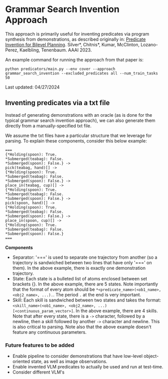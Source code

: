 # Grammar Search Invention Approach
This approach is primarily useful for inventing predicates via program synthesis from demonstrations, as described originally in:
[Predicate Invention for Bilevel Planning](https://arxiv.org/abs/2203.09634). Silver*, Chitnis*, Kumar, McClinton, Lozano-Perez, Kaelbling, Tenenbaum. AAAI 2023.

An example command for running the approach from that paper is:
```
python predicators/main.py --env cover --approach grammar_search_invention --excluded_predicates all --num_train_tasks 50
```

Last updated: 04/27/2024

## Inventing predicates via a txt file
Instead of generating demonstrations with an oracle (as is done for the typical grammar search invention approach), we can also generate them directly from a manually-specified txt file.

We assume the txt files have a particular structure that we leverage for parsing. To explain these components, consider this below example:

```
===
{*Holding(spoon): True.
*Submerged(teabag): False.
*Submerged(spoon): False.} ->
pick(teabag, hand)[] -> 
{*Holding(spoon): True.
*Submerged(teabag): False.
*Submerged(spoon): False.} ->
place_in(teabag, cup)[] -> 
{*Holding(spoon): True.
*Submerged(teabag): False.
*Submerged(spoon): False.} ->
pick(spoon, hand)[] -> 
{*Holding(spoon): True.
*Submerged(teabag): False.
*Submerged(spoon): False.} ->
place_in(spoon, cup)[] -> 
{*Holding(spoon): True.
*Submerged(teabag): False.
*Submerged(spoon): False.}
===
```

**Components**
- Separator: '===' is used to separate one trajectory from another (so a trajectory is sandwiched between two lines that have only '===' on them). In the above example, there is exactly one demonstration trajectory.
- State: Each state is a bulleted list of atoms enclosed between set brackets {}. In the above example, there are 5 states. Note importantly that the format of every atom should be `*<predicate_name>(<ob1_name>, <obj2_name>, ...).`. The period `.` at the end is very important.
- Skill: Each skill is sandwiched between two states and takes the format: `<skill_name>(<ob1_name>, <obj2_name>, ...)[<continuous_param_vector>]`. In the above example, there are 4 skills. Note that after every state, there is a `->` character, followed by a newline, then a skill followed by another `->` character and newline. This is also critical to parsing. Note also that the above example doesn't feature any continuous parameters.


### Future features to be added
* Enable pipeline to consider demonstrations that have low-level object-oriented state, as well as image observations.
* Enable invented VLM predicates to actually be used and run at test-time.
* Consider different VLM's